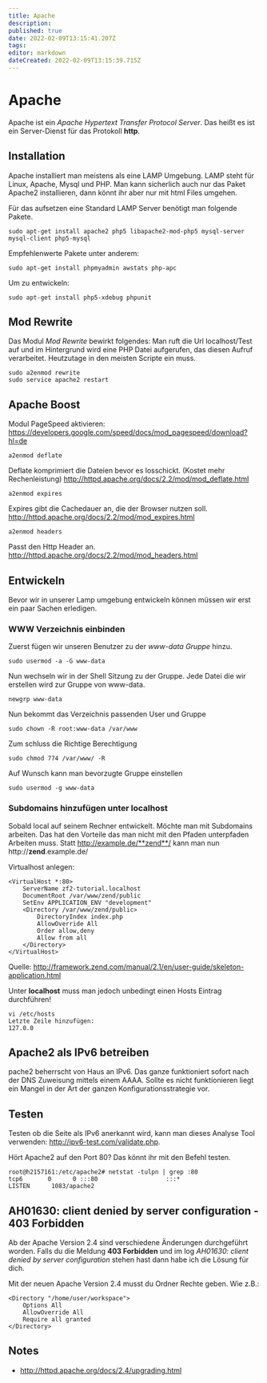 ```yaml
---
title: Apache
description: 
published: true
date: 2022-02-09T13:15:41.207Z
tags: 
editor: markdown
dateCreated: 2022-02-09T13:15:39.715Z
---
```


# Apache

Apache ist ein *Apache Hypertext Transfer Protocol Server*. Das heißt es
ist ein Server-Dienst für das Protokoll **http**.

## Installation

Apache installiert man meistens als eine LAMP Umgebung. LAMP steht für
Linux, Apache, Mysql und PHP. Man kann sicherlich auch nur das Paket
Apache2 installieren, dann könnt ihr aber nur mit html Files umgehen.

Für das aufsetzen eine Standard LAMP Server benötigt man folgende
Pakete.

`sudo apt-get install apache2 php5 libapache2-mod-php5 mysql-server mysql-client php5-mysql`

Empfehlenwerte Pakete unter anderem:

`sudo apt-get install phpmyadmin awstats php-apc`

Um zu entwickeln:

`sudo apt-get install php5-xdebug phpunit`

## Mod Rewrite

Das Modul *Mod Rewrite* bewirkt folgendes: Man ruft die Url
localhost/Test auf und im Hintergrund wird eine PHP Datei aufgerufen,
das diesen Aufruf verarbeitet. Heutzutage in den meisten Scripte ein
muss.

`sudo a2enmod rewrite `  
`sudo service apache2 restart`

## Apache Boost

Modul PageSpeed aktivieren:
<https://developers.google.com/speed/docs/mod_pagespeed/download?hl=de>

`a2enmod deflate`

Deflate komprimiert die Dateien bevor es losschickt. (Kostet mehr
Rechenleistung) <http://httpd.apache.org/docs/2.2/mod/mod_deflate.html>

`a2enmod expires`

Expires gibt die Cachedauer an, die der Browser nutzen soll.
<http://httpd.apache.org/docs/2.2/mod/mod_expires.html>

`a2enmod headers`

Passt den Http Header an.
<http://httpd.apache.org/docs/2.2/mod/mod_headers.html>

## Entwickeln

Bevor wir in unserer Lamp umgebung entwickeln können müssen wir erst ein
paar Sachen erledigen.

### WWW Verzeichnis einbinden

Zuerst fügen wir unseren Benutzer zu der *www-data Gruppe* hinzu.

`sudo usermod -a -G www-data `<benutzer>

Nun wechseln wir in der Shell Sitzung zu der Gruppe. Jede Datei die wir
erstellen wird zur Gruppe von www-data.

`newgrp www-data`

Nun bekommt das Verzeichnis passenden User und Gruppe

`sudo chown -R root:www-data /var/www`

Zum schluss die Richtige Berechtigung

`sudo chmod 774 /var/www/ -R `

Auf Wunsch kann man bevorzugte Gruppe einstellen

`sudo usermod -g www-data `<benutzer>

### Subdomains hinzufügen unter localhost

Sobald local auf seinem Rechner entwickelt. Möchte man mit Subdomains
arbeiten. Das hat den Vorteile das man nicht mit den Pfaden unterpfaden
Arbeiten muss. Statt http://example.de/**zend**/<Anwendung> kann man nun
http://**zend**.example.de/<Anwendung>

Virtualhost anlegen:

    <VirtualHost *:80>
        ServerName zf2-tutorial.localhost
        DocumentRoot /var/www/zend/public
        SetEnv APPLICATION_ENV "development"
        <Directory /var/www/zend/public>
            DirectoryIndex index.php
            AllowOverride All
            Order allow,deny
            Allow from all
        </Directory>
    </VirtualHost>

Quelle:
<http://framework.zend.com/manual/2.1/en/user-guide/skeleton-application.html>

Unter **localhost** muss man jedoch unbedingt einen Hosts Eintrag
durchführen!

`vi /etc/hosts`  
`Letzte Zeile hinzufügen:`  
`127.0.0`
  
 ## Apache2 als IPv6 betreiben
  
  pache2 beherrscht von Haus an IPv6. Das ganze funktioniert sofort nach
der DNS Zuweisung mittels einem AAAA. Sollte es nicht funktionieren
liegt ein Mangel in der Art der ganzen Konfigurationsstrategie vor.

## Testen

Testen ob die Seite als IPv6 anerkannt wird, kann man dieses Analyse
Tool verwenden: <http://ipv6-test.com/validate.php>.

Hört Apache2 auf den Port 80? Das könnt ihr mit den Befehl testen.

    root@h2157161:/etc/apache2# netstat -tulpn | grep :80
    tcp6       0      0 :::80                   :::*                    LISTEN      1083/apache2    
  
## AH01630: client denied by server configuration - 403 Forbidden
  
  Ab der Apache Version 2.4 sind verschiedene Änderungen durchgeführt
worden. Falls du die Meldung **403 Forbidden** und im log *AH01630:
client denied by server configuration* stehen hast dann habe ich die
Lösung für dich.

Mit der neuen Apache Version 2.4 musst du Ordner Rechte geben. Wie z.B.:

    <Directory "/home/user/workspace">
        Options All
        AllowOverride All
        Require all granted
    </Directory>

## Notes

-   <http://httpd.apache.org/docs/2.4/upgrading.html>